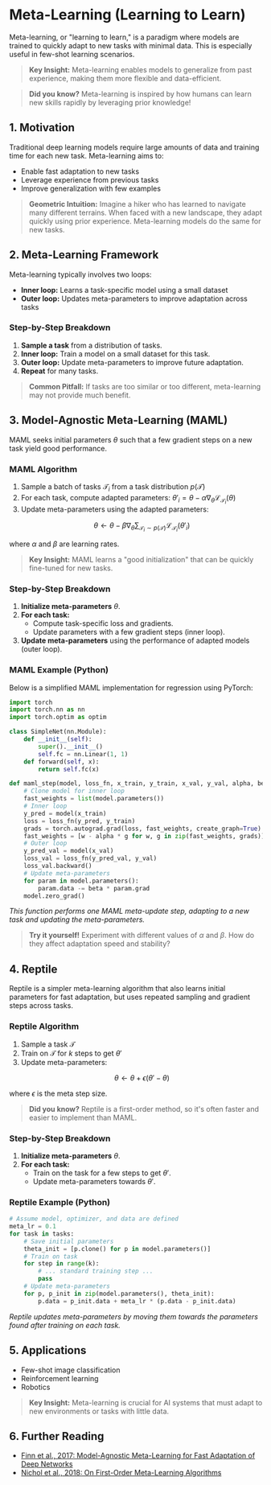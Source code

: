 # Meta-Learning (Learning to Learn)

Meta-learning, or "learning to learn," is a paradigm where models are trained to quickly adapt to new tasks with minimal data. This is especially useful in few-shot learning scenarios.

> **Key Insight:** Meta-learning enables models to generalize from past experience, making them more flexible and data-efficient.

> **Did you know?** Meta-learning is inspired by how humans can learn new skills rapidly by leveraging prior knowledge!

## 1. Motivation

Traditional deep learning models require large amounts of data and training time for each new task. Meta-learning aims to:
- Enable fast adaptation to new tasks
- Leverage experience from previous tasks
- Improve generalization with few examples

> **Geometric Intuition:** Imagine a hiker who has learned to navigate many different terrains. When faced with a new landscape, they adapt quickly using prior experience. Meta-learning models do the same for new tasks.

## 2. Meta-Learning Framework

Meta-learning typically involves two loops:
- **Inner loop:** Learns a task-specific model using a small dataset
- **Outer loop:** Updates meta-parameters to improve adaptation across tasks

### Step-by-Step Breakdown
1. **Sample a task** from a distribution of tasks.
2. **Inner loop:** Train a model on a small dataset for this task.
3. **Outer loop:** Update meta-parameters to improve future adaptation.
4. **Repeat** for many tasks.

> **Common Pitfall:** If tasks are too similar or too different, meta-learning may not provide much benefit.

## 3. Model-Agnostic Meta-Learning (MAML)

MAML seeks initial parameters $`\theta`$ such that a few gradient steps on a new task yield good performance.

### MAML Algorithm
1. Sample a batch of tasks $`\mathcal{T}_i`$ from a task distribution $`p(\mathcal{T})`$
2. For each task, compute adapted parameters:
   $`
   \theta'_i = \theta - \alpha \nabla_\theta \mathcal{L}_{\mathcal{T}_i}(\theta)
   `$
3. Update meta-parameters using the adapted parameters:
   ```math
   \theta \leftarrow \theta - \beta \nabla_\theta \sum_{\mathcal{T}_i \sim p(\mathcal{T})} \mathcal{L}_{\mathcal{T}_i}(\theta'_i)
   ```
where $`\alpha`$ and $`\beta`$ are learning rates.

> **Key Insight:** MAML learns a "good initialization" that can be quickly fine-tuned for new tasks.

### Step-by-Step Breakdown
1. **Initialize meta-parameters** $`\theta`$.
2. **For each task:**
   - Compute task-specific loss and gradients.
   - Update parameters with a few gradient steps (inner loop).
3. **Update meta-parameters** using the performance of adapted models (outer loop).

### MAML Example (Python)
Below is a simplified MAML implementation for regression using PyTorch:

```python
import torch
import torch.nn as nn
import torch.optim as optim

class SimpleNet(nn.Module):
    def __init__(self):
        super().__init__()
        self.fc = nn.Linear(1, 1)
    def forward(self, x):
        return self.fc(x)

def maml_step(model, loss_fn, x_train, y_train, x_val, y_val, alpha, beta):
    # Clone model for inner loop
    fast_weights = list(model.parameters())
    # Inner loop
    y_pred = model(x_train)
    loss = loss_fn(y_pred, y_train)
    grads = torch.autograd.grad(loss, fast_weights, create_graph=True)
    fast_weights = [w - alpha * g for w, g in zip(fast_weights, grads)]
    # Outer loop
    y_pred_val = model(x_val)
    loss_val = loss_fn(y_pred_val, y_val)
    loss_val.backward()
    # Update meta-parameters
    for param in model.parameters():
        param.data -= beta * param.grad
    model.zero_grad()
```
*This function performs one MAML meta-update step, adapting to a new task and updating the meta-parameters.*

> **Try it yourself!** Experiment with different values of $`\alpha`$ and $`\beta`$. How do they affect adaptation speed and stability?

## 4. Reptile

Reptile is a simpler meta-learning algorithm that also learns initial parameters for fast adaptation, but uses repeated sampling and gradient steps across tasks.

### Reptile Algorithm
1. Sample a task $`\mathcal{T}`$
2. Train on $`\mathcal{T}`$ for $`k`$ steps to get $`\theta'`$
3. Update meta-parameters:
   ```math
   \theta \leftarrow \theta + \epsilon (\theta' - \theta)
   ```
where $`\epsilon`$ is the meta step size.

> **Did you know?** Reptile is a first-order method, so it's often faster and easier to implement than MAML.

### Step-by-Step Breakdown
1. **Initialize meta-parameters** $`\theta`$.
2. **For each task:**
   - Train on the task for a few steps to get $`\theta'`$.
   - Update meta-parameters towards $`\theta'`$.

### Reptile Example (Python)

```python
# Assume model, optimizer, and data are defined
meta_lr = 0.1
for task in tasks:
    # Save initial parameters
    theta_init = [p.clone() for p in model.parameters()]
    # Train on task
    for step in range(k):
        # ... standard training step ...
        pass
    # Update meta-parameters
    for p, p_init in zip(model.parameters(), theta_init):
        p.data = p_init.data + meta_lr * (p.data - p_init.data)
```
*Reptile updates meta-parameters by moving them towards the parameters found after training on each task.*

## 5. Applications
- Few-shot image classification
- Reinforcement learning
- Robotics

> **Key Insight:** Meta-learning is crucial for AI systems that must adapt to new environments or tasks with little data.

## 6. Further Reading
- [Finn et al., 2017: Model-Agnostic Meta-Learning for Fast Adaptation of Deep Networks](https://arxiv.org/abs/1703.03400)
- [Nichol et al., 2018: On First-Order Meta-Learning Algorithms](https://arxiv.org/abs/1803.02999) 